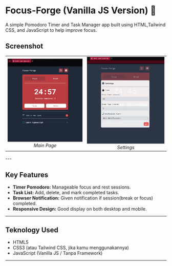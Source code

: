 # Focus-Forge (Vanilla JS Version) 🎯

A simple Pomodoro Timer and Task Manager app built using HTML,Tailwind CSS, and JavaScript to help improve focus.

## Screenshot
<table>
  <tr>
    <td align="center">
      <img src="photo/page.png" alt="Focus-Forge" width="350">
      <br>
      <em>Main Page</em>
    </td>
    <td align="center">
      <img src="photo/setting.png" alt="Focus-Forge" width="350">
      <br>
      <em>Settings</em>
    </td>
  </tr>
</table>
---

## Key Features
- **Timer Pomodoro:** Manageable focus and rest sessions.
- **Task List:** Add, delete, and mark completed tasks.
- **Browser Notification:** Given notification if session(break or focus) completed.
- **Responsive Design:** Good display on both desktop and mobile.

---

## Teknology Used
- HTML5
- CSS3 (atau Tailwind CSS, jika kamu menggunakannya)
- JavaScript (Vanilla JS / Tanpa Framework)

---
